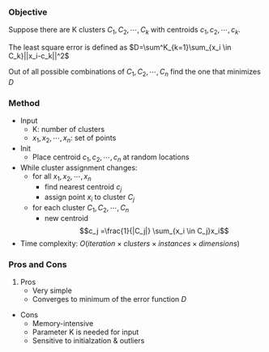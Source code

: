 ### Objective
Suppose there are K clusters $C_1, C_2, \cdots, C_k$ with centroids $c_1, c_2, \cdots, c_k$.

The least square error is defined as $D=\sum^K_{k=1}\sum_{x_i \in C_k}||x_i-c_k||^2$ 

Out of all possible combinations of $C_1,C_2,\cdots,C_n$ find the one that minimizes $D$

### Method
- Input
	- K: number of clusters
	- $x_1,x_2,\cdots,x_n$: set of points
- Init
	- Place centroid $c_1,c_2,\cdots,c_n$ at random locations
- While cluster assignment changes:
	- for all $x_1,x_2,\cdots,x_n$ 
		- find nearest centroid $c_j$
		- assign point $x_i$ to cluster $C_j$ 
	- for each cluster $C_1,C_2,\cdots,C_n$
		- new centroid $$c_j =\frac{1}{|C_j|} \sum_{x_i \in C_j}x_i$$ 
- Time complexity: $O(iteration\times clusters \times instances \times dimensions)$  

### Pros and Cons
1. Pros
	- Very simple
	- Converges to minimum of the error function $D$
- Cons
	- Memory-intensive
	- Parameter K is needed for input
	- Sensitive to initialzation & outliers